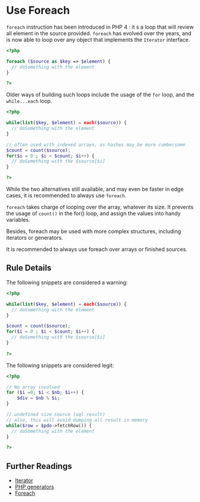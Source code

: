 <!-- Good Practices -->
# Use Foreach

`foreach` instruction has been introduced in PHP 4 : it s a loop that will review all element in the source provided. `foreach` has evolved over the years, and is now able to loop over any object that implements the `Iterator` interface. 

```php
<?php

foreach ($source as $key => $element) {
  // doSomething with the element
}

?>
```
Older ways of building such loops include the usage of the `for` loop, and the `while...each` loop. 

```php
<?php

while(list($key, $element) = each($source)) {
  // doSomething with the element	
}

// often used with indexed arrays, as hashes may be more cumbersome
$count = count($source);
for($i = 0 ; $i < $count; $i++) {
  // doSomething with the $source[$i]	
}

?>
```

While the two alternatives still available, and may even be faster in edge cases, it is recommended to always use `foreach`. 

`foreach` takes charge of looping over the array, whatever its size. It prevents the usage of `count()` in the for() loop, and assign the values into handy variables.

Besides, foreach may be used with more complex structures, including iterators or generators. 

It is recommended to always use foreach over arrays or finished sources. 

## Rule Details

The following snippets are considered a warning:

```php
<?php

while(list($key, $element) = each($source)) {
  // doSomething with the element	
}

$count = count($source);
for($i = 0 ; $i < $count; $i++) {
  // doSomething with the $source[$i]	
}
	
?>
```

The following snippets are considered legit:

```php
<?php

// No array involved
for ($i =0; $i < $nb; $i++) {
	$div = $nb % $i; 
}

// undefined size source (sql result)
// also, this will avoid dumping all result in memory
while($row = $pdo->fetchRow()) {
  // doSomething with the element	
}

?>
```
<!--
### Options

## When Not To Use It
-->

## Further Readings
* [Iterator](http://php.net/class.iterator)
* [PHP generators](http://php.net/language.generators.overview)
* [Foreach](http://php.net/control-structures.foreach)
